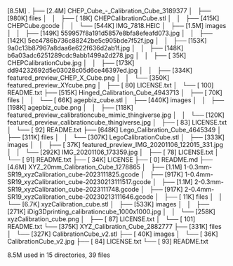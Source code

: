 [8.5M]  .
├── [2.4M]  CHEP_Cube_-_Calibration_Cube_3189377
│   ├── [980K]  files
│   │   ├── [ 18K]  CHEPCalibrationCube.stl
│   │   ├── [415K]  CHEPCube.gcode
│   │   └── [544K]  IMG_7818.HEIC
│   ├── [1.5M]  images
│   │   ├── [149K]  559957f8a191d5857e8bfa8efeafd073.jpg
│   │   ├── [142K]  5ec4786b736c88242be5c905bde7f52f.jpg
│   │   ├── [153K]  9a0c13b87967a8daa6e622f636d2ab1f.jpg
│   │   ├── [148K]  b6a03adc6251289cdc9abb1499a2d278.jpg
│   │   ├── [ 35K]  CHEPCalibrationCube.jpg
│   │   ├── [173K]  dd94232692d5e03028c05d6ce46397ed.jpg
│   │   ├── [334K]  featured_preview_CHEP_X_Cube.png
│   │   └── [350K]  featured_preview_XYcube.png
│   ├── [  80]  LICENSE.txt
│   └── [ 100]  README.txt
├── [515K]  Hinged_Calibration_Cube_4943713
│   ├── [ 70K]  files
│   │   └── [ 66K]  agepbiz_cube.stl
│   ├── [440K]  images
│   │   ├── [198K]  agepbiz_cube.png
│   │   ├── [118K]  featured_preview_calibrationcube_mimic_thingiverse.jpg
│   │   └── [120K]  featured_preview_calibrationcube_thingiverse.jpg
│   ├── [  83]  LICENSE.txt
│   └── [  92]  README.txt
├── [648K]  Lego_Calibration_Cube_4645349
│   ├── [311K]  files
│   │   └── [307K]  LegoCalibrationCube.stl
│   ├── [333K]  images
│   │   ├── [ 37K]  featured_preview_IMG_20201106_122015_331.jpg
│   │   └── [292K]  IMG_20201106_173359.jpg
│   ├── [  78]  LICENSE.txt
│   └── [  91]  README.txt
├── [ 34K]  LICENSE
├── [   0]  README.md
├── [4.6M]  XYZ_20mm_Calibration_Cube_1278865
│   ├── [1.1M]  1-0.3mm-SR19_xyzCalibration_cube-2023111825.gcode
│   ├── [917K]  1-0.4mm-SR19_xyzCalibration_cube-20230213111517.gcode
│   ├── [1.1M]  2-0.3mm-SR19_xyzCalibration_cube-2023111748.gcode
│   ├── [917K]  2-0.4mm-SR19_xyzCalibration_cube-20230213111646.gcode
│   ├── [ 11K]  files
│   │   └── [6.7K]  xyzCalibration_cube.stl
│   ├── [533K]  images
│   │   ├── [271K]  iDig3Dprinting_calibrationcube_1000x1000.jpg
│   │   └── [258K]  xyzCalibration_cube.png
│   ├── [  87]  LICENSE.txt
│   └── [ 101]  README.txt
└── [375K]  XYZ_Calibration_Cube_2882777
    ├── [331K]  files
    │   └── [327K]  CalibrationCube_v2.stl
    ├── [ 40K]  images
    │   └── [ 36K]  CalibrationCube_v2.jpg
    ├── [  84]  LICENSE.txt
    └── [  93]  README.txt

 8.5M used in 15 directories, 39 files
